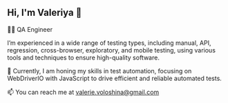 ## Hi, I'm Valeriya 👋
👩‍💻 QA Engineer

I’m experienced in a wide range of testing types, including manual, API, regression, cross-browser, exploratory, and mobile testing, using various tools and techniques to ensure high-quality software.

🔭 Currently, I am honing my skills in test automation, focusing on WebDriverIO with JavaScript to drive efficient and reliable automated tests.

📫 You can reach me at valerie.voloshina@gmail.com
<!--
**valeriya-v/Valeriya-v** is a ✨ _special_ ✨ repository because its `README.md` (this file) appears on your GitHub profile.

Here are some ideas to get you started:

- 🔭 I’m currently working on ...
- 🌱 I’m currently learning ...
- 👯 I’m looking to collaborate on ...
- 🤔 I’m looking for help with ...
- 💬 Ask me about ...
- 📫 How to reach me: ...
- 😄 Pronouns: ...
- ⚡ Fun fact: ...
-->
